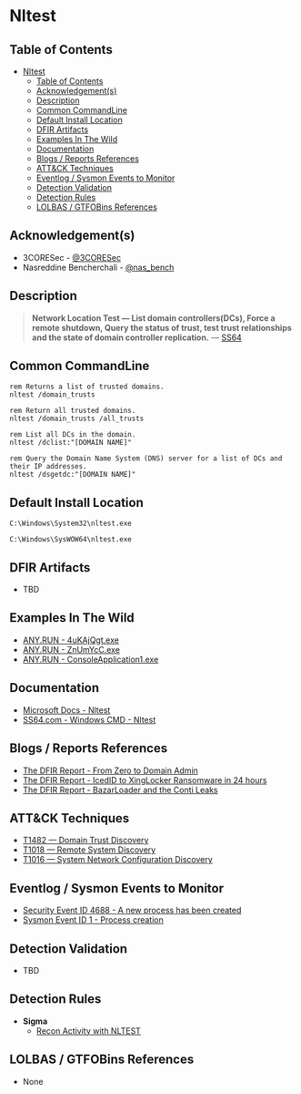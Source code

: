 # Nltest

## Table of Contents

- [Nltest](#nltest)
  - [Table of Contents](#table-of-contents)
  - [Acknowledgement(s)](#acknowledgements)
  - [Description](#description)
  - [Common CommandLine](#common-commandline)
  - [Default Install Location](#default-install-location)
  - [DFIR Artifacts](#dfir-artifacts)
  - [Examples In The Wild](#examples-in-the-wild)
  - [Documentation](#documentation)
  - [Blogs / Reports References](#blogs--reports-references)
  - [ATT&CK Techniques](#attck-techniques)
  - [Eventlog / Sysmon Events to Monitor](#eventlog--sysmon-events-to-monitor)
  - [Detection Validation](#detection-validation)
  - [Detection Rules](#detection-rules)
  - [LOLBAS / GTFOBins References](#lolbas--gtfobins-references)

## Acknowledgement(s)

- 3CORESec - [@3CORESec](https://twitter.com/3CORESec)
- Nasreddine Bencherchali - [@nas_bench](https://twitter.com/nas_bench)

## Description

> **Network Location Test — List domain controllers(DCs), Force a remote shutdown, Query the status of trust, test trust relationships and the state of domain controller replication.** — [SS64](https://ss64.com/nt/nltest.html)

## Common CommandLine

```batch
rem Returns a list of trusted domains.
nltest /domain_trusts

rem Return all trusted domains.
nltest /domain_trusts /all_trusts

rem List all DCs in the domain.
nltest /dclist:"[DOMAIN NAME]"

rem Query the Domain Name System (DNS) server for a list of DCs and their IP addresses.
nltest /dsgetdc:"[DOMAIN NAME]"
```

## Default Install Location

```batch
C:\Windows\System32\nltest.exe

C:\Windows\SysWOW64\nltest.exe
```

## DFIR Artifacts

- TBD

## Examples In The Wild

- [ANY.RUN - 4uKAjQgt.exe](https://app.any.run/tasks/d5ee478f-73ff-42bc-8545-7f8122b8fc02/)
- [ANY.RUN - ZnUmYcC.exe](https://app.any.run/tasks/ed1bf76b-c1ac-4a80-b13d-a5a9b935f072/)
- [ANY.RUN - ConsoleApplication1.exe](https://app.any.run/tasks/e543b470-3597-40fe-8aec-e9a48a9286bc/)

## Documentation

- [Microsoft Docs - Nltest](https://docs.microsoft.com/en-us/previous-versions/windows/it-pro/windows-server-2012-r2-and-2012/cc731935(v=ws.11))
- [SS64.com - Windows CMD - Nltest](https://ss64.com/nt/nltest.html)

## Blogs / Reports References

- [The DFIR Report  - From Zero to Domain Admin](https://thedfirreport.com/2021/11/01/from-zero-to-domain-admin/)
- [The DFIR Report  - IcedID to XingLocker Ransomware in 24 hours](https://thedfirreport.com/2021/10/18/icedid-to-xinglocker-ransomware-in-24-hours/)
- [The DFIR Report  - BazarLoader and the Conti Leaks](https://thedfirreport.com/2021/10/04/bazarloader-and-the-conti-leaks/)

## ATT&CK Techniques

- [T1482 — Domain Trust Discovery](https://attack.mitre.org/techniques/T1482/)
- [T1018 — Remote System Discovery](https://attack.mitre.org/techniques/T1018/)
- [T1016 — System Network Configuration Discovery](https://attack.mitre.org/techniques/T1016/)

## Eventlog / Sysmon Events to Monitor

- [Security Event ID 4688 - A new process has been created](https://www.ultimatewindowssecurity.com/securitylog/encyclopedia/event.aspx?eventID=4688)
- [Sysmon Event ID 1 - Process creation](https://www.ultimatewindowssecurity.com/securitylog/encyclopedia/event.aspx?eventid=90001)

## Detection Validation

- TBD

## Detection Rules

- **Sigma**
  - [Recon Activity with NLTEST](https://github.com/SigmaHQ/sigma/blob/master/rules/windows/process_creation/win_nltest_recon.yml)

## LOLBAS / GTFOBins References

- None
